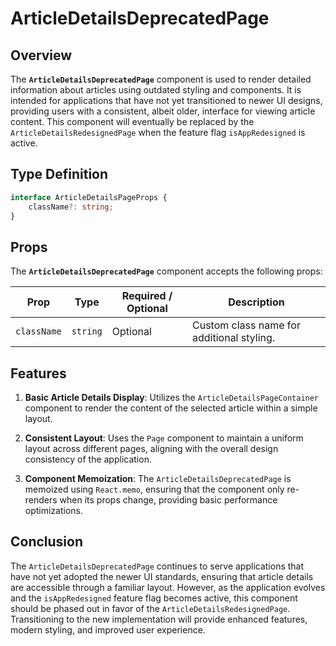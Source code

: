 # ArticleDetailsDeprecatedPage

## Overview
The **`ArticleDetailsDeprecatedPage`** component is used to render detailed information about articles using outdated styling and components. It is intended for applications that have not yet transitioned to newer UI designs, providing users with a consistent, albeit older, interface for viewing article content. This component will eventually be replaced by the `ArticleDetailsRedesignedPage` when the feature flag `isAppRedesigned` is active.

## Type Definition
```typescript
interface ArticleDetailsPageProps {
    className?: string;
}
```

## Props
The **`ArticleDetailsDeprecatedPage`** component accepts the following props:

| Prop        | Type     | Required / Optional | Description                             |
|-------------|----------|---------------------|-----------------------------------------|
| `className` | `string` | Optional            | Custom class name for additional styling. |

## Features
1. **Basic Article Details Display**: Utilizes the `ArticleDetailsPageContainer` component to render the content of the selected article within a simple layout.

2. **Consistent Layout**: Uses the `Page` component to maintain a uniform layout across different pages, aligning with the overall design consistency of the application.

3. **Component Memoization**: The `ArticleDetailsDeprecatedPage` is memoized using `React.memo`, ensuring that the component only re-renders when its props change, providing basic performance optimizations.

## Conclusion
The `ArticleDetailsDeprecatedPage` continues to serve applications that have not yet adopted the newer UI standards, ensuring that article details are accessible through a familiar layout. However, as the application evolves and the `isAppRedesigned` feature flag becomes active, this component should be phased out in favor of the `ArticleDetailsRedesignedPage`. Transitioning to the new implementation will provide enhanced features, modern styling, and improved user experience.
